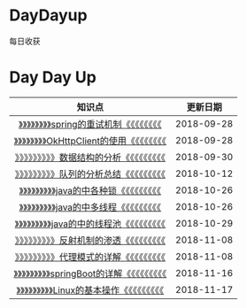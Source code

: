 # DayDayup
每日收获 
# Day Day Up

|知识点|更新日期|
|:---:|:---:|
|[》》》》》》》》spring的重试机制《《《《《《《《](https://github.com/DanielXSM/DayDayup/wiki/spring%E7%9A%84%E9%87%8D%E8%AF%95%E6%9C%BA%E5%88%B6)|2018-09-28|
|[》》》》》》》》OkHttpClient的使用《《《《《《《《](https://github.com/DanielXSM/DayDayup/wiki/OkHttpClient%E7%9A%84%E4%BD%BF%E7%94%A8)|2018-09-28|
|[》》》》》》》》》数据结构的分析《《《《《《《《《](https://github.com/DanielXSM/DayDayup/wiki/%E6%95%B0%E6%8D%AE%E7%BB%93%E6%9E%84%E7%9A%84%E5%88%86%E6%9E%90)|2018-09-30|
|[》》》》》》》》》队列的分析总结《《《《《《《《《](https://github.com/DanielXSM/DayDayup/wiki/%E9%98%9F%E5%88%97%E7%9A%84%E5%88%86%E6%9E%90%E6%80%BB%E7%BB%93)|2018-10-12|
|[》》》》》》》》》java的中各种锁《《《《《《《《《](https://github.com/DanielXSM/DayDayup/wiki/java%E7%9A%84%E4%B8%AD%E5%90%84%E7%A7%8D%E9%94%81)|2018-10-26|
|[》》》》》》》》》java的中多线程《《《《《《《《《](https://github.com/DanielXSM/DayDayup/wiki/java%E7%9A%84%E4%B8%AD%E7%9A%84%E5%A4%9A%E7%BA%BF%E7%A8%8B)|2018-10-26|
|[》》》》》》》》》java的中的线程池《《《《《《《《《](https://github.com/DanielXSM/DayDayup/wiki/java%E7%9A%84%E4%B8%AD%E7%9A%84%E7%BA%BF%E7%A8%8B%E6%B1%A0)|2018-10-29|
|[》》》》》》》》》反射机制的渗透《《《《《《《《《](https://github.com/DanielXSM/DayDayup/wiki/%E5%8F%8D%E5%B0%84%E6%9C%BA%E5%88%B6%E7%9A%84%E6%B8%97%E9%80%8F)|2018-11-08|
|[》》》》》》》》》代理模式的详解《《《《《《《《《](https://github.com/DanielXSM/DayDayup/wiki/%E4%BB%A3%E7%90%86%E6%A8%A1%E5%BC%8F%E7%9A%84%E8%AF%A6%E8%A7%A3)|2018-11-08|
|[》》》》》》》》》springBoot的详解《《《《《《《《《](springBoot的详解)|2018-11-16|
|[》》》》》》》》》Linux的基本操作《《《《《《《《《](https://github.com/DanielXSM/DayDayup/wiki/linux%E7%9A%84%E5%9F%BA%E6%9C%AC%E6%93%8D%E4%BD%9C)|2018-11-17|
